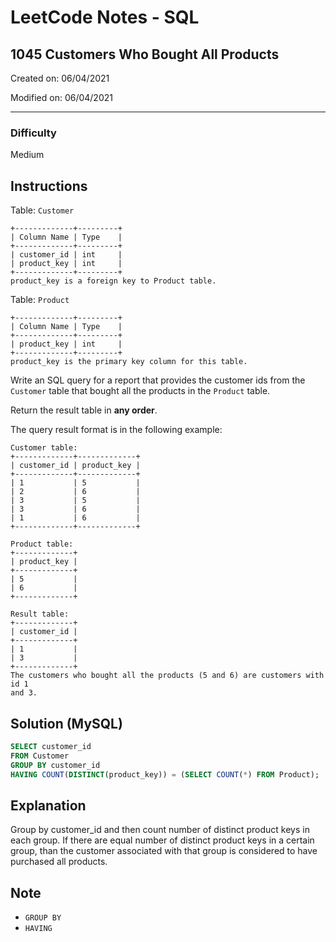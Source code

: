 # LeetCode Notes - SQL

## 1045 Customers Who Bought All Products

Created on: 06/04/2021

Modified on: 06/04/2021

---

### Difficulty

Medium

## Instructions

Table: `Customer`

```
+-------------+---------+
| Column Name | Type    |
+-------------+---------+
| customer_id | int     |
| product_key | int     |
+-------------+---------+
product_key is a foreign key to Product table.
```

Table: `Product`

```
+-------------+---------+
| Column Name | Type    |
+-------------+---------+
| product_key | int     |
+-------------+---------+
product_key is the primary key column for this table.
```

Write an SQL query for a report that provides the customer ids from the 
`Customer` table that bought all the products in the `Product` table.

Return the result table in **any order**.

The query result format is in the following example:

```
Customer table:
+-------------+-------------+
| customer_id | product_key |
+-------------+-------------+
| 1           | 5           |
| 2           | 6           |
| 3           | 5           |
| 3           | 6           |
| 1           | 6           |
+-------------+-------------+

Product table:
+-------------+
| product_key |
+-------------+
| 5           |
| 6           |
+-------------+

Result table:
+-------------+
| customer_id |
+-------------+
| 1           |
| 3           |
+-------------+
The customers who bought all the products (5 and 6) are customers with id 1 
and 3.
```

## Solution (MySQL)

``` sql
SELECT customer_id
FROM Customer
GROUP BY customer_id
HAVING COUNT(DISTINCT(product_key)) = (SELECT COUNT(*) FROM Product);
```

## Explanation

Group by customer_id and then count number of distinct product keys in each 
group. If there are equal number of distinct product keys in a certain group, 
than the customer associated with that group is considered to have purchased 
all products.

## Note

- `GROUP BY`
- `HAVING`
